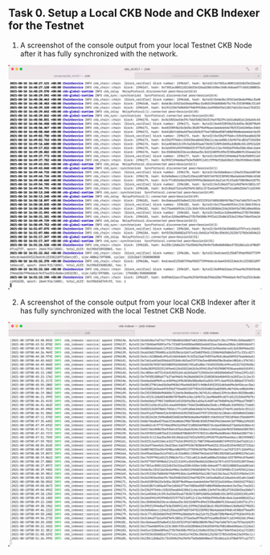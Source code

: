 ## Task 0. Setup a Local CKB Node and CKB Indexer for the Testnet

1. A screenshot of the console output from your local Testnet CKB Node after it has fully synchronized with the network.

![png1](./task01.png)



2. A screenshot of the console output from your local CKB Indexer after it has fully synchronized with the local Testnet CKB Node.

![png2](./task02.png)